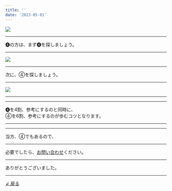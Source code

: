 ```yaml
---
title: ''
date: '2023-05-01'
---
```

![](/images/44.jpg)
***
➍の方は、まず➍を探しましょう。
***
![](/images/44_.jpg)
***
次に、④を探しましょう。
***
![](/images/44__.jpg)
***
***
➍を4割、参考にするのと同時に、    
④を6割、参考にするのが歩むコツとなります。
***
***
当方、④でもあるので、
***
必要でしたら、[お問い合わせ](https://thebase.in/inquiry/01234567890)ください。
***
ありがとうございました。
***
[ ↲ 戻る ](/posts/0)
